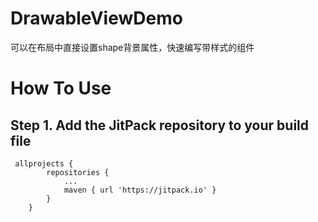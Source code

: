 # DrawableViewDemo
可以在布局中直接设置shape背景属性，快速编写带样式的组件


# How To Use  

## Step 1. Add the JitPack repository to your build file

```
 allprojects {
		repositories {
			...
			maven { url 'https://jitpack.io' }
		}
	}
```

